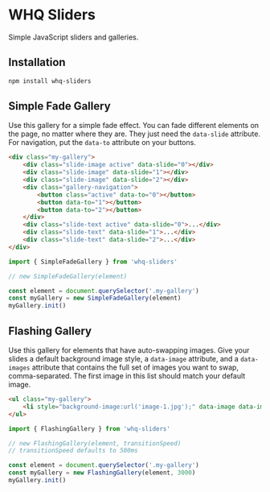 # WHQ Sliders
Simple JavaScript sliders and galleries.

## Installation
```sh
npm install whq-sliders
```

## Simple Fade Gallery
Use this gallery for a simple fade effect. You can fade different elements on the page, no matter where they are. They just need the `data-slide` attribute. For navigation, put the `data-to` attribute on your buttons.

```html
<div class="my-gallery">
    <div class="slide-image active" data-slide="0"></div>
    <div class="slide-image" data-slide="1"></div>
    <div class="slide-image" data-slide="2"></div>
    <div class="gallery-navigation">
        <button class="active" data-to="0"></button>
        <button data-to="1"></button>
        <button data-to="2"></button>
    </div>
    <div class="slide-text active" data-slide="0">...</div>
    <div class="slide-text" data-slide="1">...</div>
    <div class="slide-text" data-slide="2">...</div>
</div>
```
```js
import { SimpleFadeGallery } from 'whq-sliders'

// new SimpleFadeGallery(element)

const element = document.querySelector('.my-gallery')
const myGallery = new SimpleFadeGallery(element)
myGallery.init()
```

## Flashing Gallery
Use this gallery for elements that have auto-swapping images. Give your slides a default background image style, a `data-image` attribute, and a `data-images` attribute that contains the full set of images you want to swap, comma-separated. The first image in this list should match your default image.

```html
<ul class="my-gallery">
    <li style="background-image:url('image-1.jpg');" data-image data-images="image-1.jpg,image-2.jpg"></li>
</ul>
```

```js
import { FlashingGallery } from 'whq-sliders'

// new FlashingGallery(element, transitionSpeed)
// transitionSpeed defaults to 500ms

const element = document.querySelector('.my-gallery')
const myGallery = new FlashingGallery(element, 3000)
myGallery.init()
```